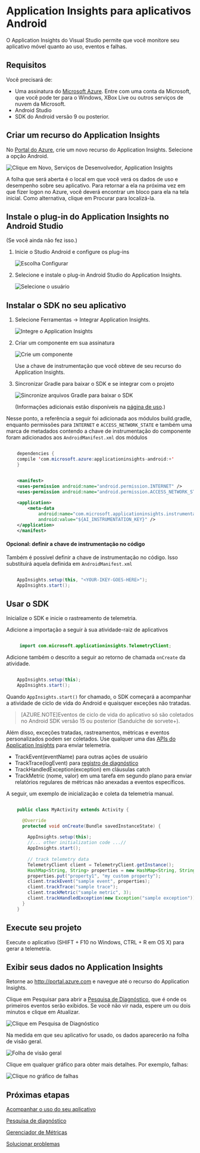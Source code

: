 <properties 
    pageTitle="Application Insights para aplicativos Android" 
    description="Analise utilização e desempenho de seu aplicativo Android com o Application Insights." 
    services="application-insights" 
    documentationCenter="android"
    authors="alancameronwills" 
    manager="ronmart"/>

<tags 
    ms.service="application-insights" 
    ms.workload="mobile" 
    ms.tgt_pltfrm="mobile-android" 
    ms.devlang="na" 
    ms.topic="article" 
	ms.date="04/28/2015" 
    ms.author="awills"/>

# Application Insights para aplicativos Android

O Application Insights do Visual Studio permite que você monitore seu aplicativo móvel quanto ao uso, eventos e falhas.

## Requisitos

Você precisará de:

* Uma assinatura do [Microsoft Azure](http://azure.com). Entre com uma conta da Microsoft, que você pode ter para o Windows, XBox Live ou outros serviços de nuvem da Microsoft.
* Android Studio
* SDK do Android versão 9 ou posterior.

## Criar um recurso do Application Insights

No [Portal do Azure][portal], crie um novo recurso do Application Insights. Selecione a opção Android.

![Clique em Novo, Serviços de Desenvolvedor, Application Insights](./media/app-insights-android/11-new.png)

A folha que será aberta é o local em que você verá os dados de uso e desempenho sobre seu aplicativo. Para retornar a ela na próxima vez em que fizer logon no Azure, você deverá encontrar um bloco para ela na tela inicial. Como alternativa, clique em Procurar para localizá-la.

## Instale o plug-in do Application Insights no Android Studio

(Se você ainda não fez isso.)

1.  Inicie o Studio Android e configure os plug-ins

    ![Escolha Configurar](./media/app-insights-android/01-configure.png)

2.  Selecione e instale o plug-in Android Studio do Application Insights.

    ![Selecione o usuário](./media/app-insights-android/03-select-plugin.png)

## <a name="sdk"></a>Instalar o SDK no seu aplicativo


1.  Selecione Ferramentas -> Integrar Application Insights.

    ![Integre o Application Insights](./media/app-insights-android/04-tools-integrate.png)
    
3.  Criar um componente em sua assinatura

    ![Crie um componente](./media/app-insights-android/07-create-component.png)

    Use a chave de instrumentação que você obteve de seu recurso do Application Insights.

4.  Sincronizar Gradle para baixar o SDK e se integrar com o projeto

    ![Sincronize arquivos Gradle para baixar o SDK](./media/app-insights-android/08-successful-integration.png)
    
    (Informações adicionais estão disponíveis na [página de uso](http://go.microsoft.com/fwlink/?LinkID=533220).)
    
Nesse ponto, a referência a seguir foi adicionada aos módulos build.gradle, enquanto permissões para `INTERNET` e `ACCESS_NETWORK_STATE` e também uma marca de metadados contendo a chave de instrumentação do componente foram adicionados aos `AndroidManifest.xml` dos módulos

```java

    dependencies {
    compile 'com.microsoft.azure:applicationinsights-android:+'
    }
```

```xml

    <manifest>
    <uses-permission android:name="android.permission.INTERNET" />
    <uses-permission android:name="android.permission.ACCESS_NETWORK_STATE" />
    
    <application>
        <meta-data
            android:name="com.microsoft.applicationinsights.instrumentationKey"
            android:value="${AI_INSTRUMENTATION_KEY}" />
    </application>
    </manifest>
```

#### Opcional: definir a chave de instrumentação no código

Também é possível definir a chave de instrumentação no código. Isso substituirá aquela definida em `AndroidManifest.xml`

```java

    AppInsights.setup(this, "<YOUR-IKEY-GOES-HERE>");
    AppInsights.start();
```


## Usar o SDK

Inicialize o SDK e inicie o rastreamento de telemetria.

Adicione a importação a seguir à sua atividade-raiz de aplicativos

```java

     import com.microsoft.applicationinsights.TelemetryClient;
```

Adicione também o descrito a seguir ao retorno de chamada `onCreate` da atividade.

```java

    AppInsights.setup(this);
    AppInsights.start();
```

Quando `AppInsights.start()` for chamado, o SDK começará a acompanhar a atividade de ciclo de vida do Android e quaisquer exceções não tratadas.

> [AZURE.NOTE]Eventos de ciclo de vida do aplicativo só são coletados no Android SDK versão 15 ou posterior (Sanduíche de sorvete+).

Além disso, exceções tratadas, rastreamentos, métricas e eventos personalizados podem ser coletados. Use qualquer uma das [APIs do Application Insights][api] para enviar telemetria.

* TrackEvent(eventName) para outras ações de usuário
* TrackTrace(logEvent) para [registro de diagnóstico][diagnostic]
* TrackHandledException(exception) em cláusulas catch
* TrackMetric (nome, valor) em uma tarefa em segundo plano para enviar relatórios regulares de métricas não anexadas a eventos específicos.

A seguir, um exemplo de inicialização e coleta da telemetria manual.

```java

    public class MyActivity extends Activity {

      @Override
      protected void onCreate(Bundle savedInstanceState) {
        
        AppInsights.setup(this);
        //... other initialization code ...//
        AppInsights.start();
        
        // track telemetry data
        TelemetryClient client = TelemetryClient.getInstance();
        HashMap<String, String> properties = new HashMap<String, String>();
        properties.put("property1", "my custom property");
        client.trackEvent("sample event", properties);
        client.trackTrace("sample trace");
        client.trackMetric("sample metric", 3);
        client.trackHandledException(new Exception("sample exception"));
      }
    }
```

## <a name="run"></a> Execute seu projeto

Execute o aplicativo (SHIFT + F10 no Windows, CTRL + R em OS X) para gerar a telemetria.

## Exibir seus dados no Application Insights

Retorne ao http://portal.azure.com e navegue até o recurso do Application Insights.

Clique em Pesquisar para abrir a [Pesquisa de Diagnóstico][diagnostic], que é onde os primeiros eventos serão exibidos. Se você não vir nada, espere um ou dois minutos e clique em Atualizar.

![Clique em Pesquisa de Diagnóstico](./media/app-insights-android/21-search.png)

Na medida em que seu aplicativo for usado, os dados aparecerão na folha de visão geral.

![Folha de visão geral](./media/app-insights-android/22-oview.png)

Clique em qualquer gráfico para obter mais detalhes. Por exemplo, falhas:

![Clique no gráfico de falhas](./media/app-insights-android/23-crashes.png)


## <a name="usage"></a>Próximas etapas

[Acompanhar o uso do seu aplicativo][track]

[Pesquisa de diagnóstico][diagnostic]

[Gerenciador de Métricas][metrics]

[Solucionar problemas][qna]



<!--Link references-->

[api]: app-insights-api-custom-events-metrics.md
[diagnostic]: app-insights-diagnostic-search.md
[metrics]: app-insights-metrics-explorer.md
[portal]: http://portal.azure.com/
[qna]: app-insights-troubleshoot-faq.md
[track]: app-insights-custom-events-metrics-api.md

<!---HONumber=58--> 